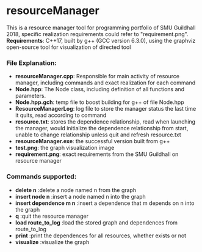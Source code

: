 # resourceManager
This is a resource manager tool for programming portfolio of SMU Guildhall 2018, 
specific realization requirements could refer to "requirement.png". <br>
**Requirements**: C++17, built by g++ (GCC version 6.3.0), using the graphviz open-source tool for visualization of directed tool

### File Explanation:
- **resourceManager.cpp**: Responsible for main activity of resource manager, including commands and exact realization for each 
command
- **Node.hpp**: The Node class, including definition of all functions and parameters.
- **Node.hpp.gch**: temp file to boost building for g++ of file Node.hpp
- **ResourceManagerLog**: log file to store the manager status the last time it quits, read according to command
- **resource.txt**: stores the dependence relationship, read when launching the manager, 
would initialize the dependence relationship from start, unable to change relationship unless quit and refresh resource.txt
- **resourceManager.exe**: the successful version built from g++
- **test.png**: the graph visualization image
- **requirement.png**: exact requirements from the SMU Guildhall on resource manager

### Commands supported:
- **delete n**               :delete a node named n from the graph
- **insert node n**          :insert a node named n into the graph
- **insert dependence m n**  :insert a dependence that m depends on n into the graph
- **q**                      :quit the resource manager
- **load route_to_log**      :load the stored graph and dependences from route_to_log
- **print**                  :print the dependences for all resources, whether exists or not
- **visualize**              :visualize the graph
